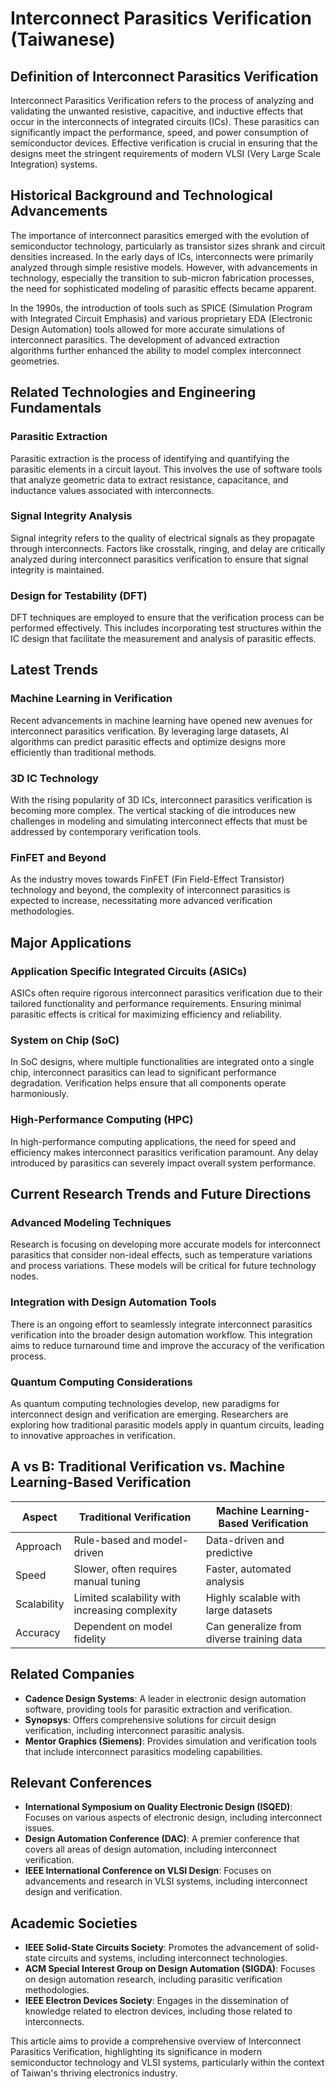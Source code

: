 # Interconnect Parasitics Verification (Taiwanese)

## Definition of Interconnect Parasitics Verification

Interconnect Parasitics Verification refers to the process of analyzing and validating the unwanted resistive, capacitive, and inductive effects that occur in the interconnects of integrated circuits (ICs). These parasitics can significantly impact the performance, speed, and power consumption of semiconductor devices. Effective verification is crucial in ensuring that the designs meet the stringent requirements of modern VLSI (Very Large Scale Integration) systems.

## Historical Background and Technological Advancements

The importance of interconnect parasitics emerged with the evolution of semiconductor technology, particularly as transistor sizes shrank and circuit densities increased. In the early days of ICs, interconnects were primarily analyzed through simple resistive models. However, with advancements in technology, especially the transition to sub-micron fabrication processes, the need for sophisticated modeling of parasitic effects became apparent.

In the 1990s, the introduction of tools such as SPICE (Simulation Program with Integrated Circuit Emphasis) and various proprietary EDA (Electronic Design Automation) tools allowed for more accurate simulations of interconnect parasitics. The development of advanced extraction algorithms further enhanced the ability to model complex interconnect geometries.

## Related Technologies and Engineering Fundamentals

### Parasitic Extraction

Parasitic extraction is the process of identifying and quantifying the parasitic elements in a circuit layout. This involves the use of software tools that analyze geometric data to extract resistance, capacitance, and inductance values associated with interconnects.

### Signal Integrity Analysis

Signal integrity refers to the quality of electrical signals as they propagate through interconnects. Factors like crosstalk, ringing, and delay are critically analyzed during interconnect parasitics verification to ensure that signal integrity is maintained.

### Design for Testability (DFT)

DFT techniques are employed to ensure that the verification process can be performed effectively. This includes incorporating test structures within the IC design that facilitate the measurement and analysis of parasitic effects.

## Latest Trends

### Machine Learning in Verification

Recent advancements in machine learning have opened new avenues for interconnect parasitics verification. By leveraging large datasets, AI algorithms can predict parasitic effects and optimize designs more efficiently than traditional methods.

### 3D IC Technology

With the rising popularity of 3D ICs, interconnect parasitics verification is becoming more complex. The vertical stacking of die introduces new challenges in modeling and simulating interconnect effects that must be addressed by contemporary verification tools.

### FinFET and Beyond

As the industry moves towards FinFET (Fin Field-Effect Transistor) technology and beyond, the complexity of interconnect parasitics is expected to increase, necessitating more advanced verification methodologies.

## Major Applications

### Application Specific Integrated Circuits (ASICs)

ASICs often require rigorous interconnect parasitics verification due to their tailored functionality and performance requirements. Ensuring minimal parasitic effects is critical for maximizing efficiency and reliability.

### System on Chip (SoC)

In SoC designs, where multiple functionalities are integrated onto a single chip, interconnect parasitics can lead to significant performance degradation. Verification helps ensure that all components operate harmoniously.

### High-Performance Computing (HPC)

In high-performance computing applications, the need for speed and efficiency makes interconnect parasitics verification paramount. Any delay introduced by parasitics can severely impact overall system performance.

## Current Research Trends and Future Directions

### Advanced Modeling Techniques

Research is focusing on developing more accurate models for interconnect parasitics that consider non-ideal effects, such as temperature variations and process variations. These models will be critical for future technology nodes.

### Integration with Design Automation Tools

There is an ongoing effort to seamlessly integrate interconnect parasitics verification into the broader design automation workflow. This integration aims to reduce turnaround time and improve the accuracy of the verification process.

### Quantum Computing Considerations

As quantum computing technologies develop, new paradigms for interconnect design and verification are emerging. Researchers are exploring how traditional parasitic models apply in quantum circuits, leading to innovative approaches in verification.

## A vs B: Traditional Verification vs. Machine Learning-Based Verification

| Aspect                          | Traditional Verification                  | Machine Learning-Based Verification         |
|---------------------------------|------------------------------------------|--------------------------------------------|
| Approach                        | Rule-based and model-driven               | Data-driven and predictive                  |
| Speed                           | Slower, often requires manual tuning      | Faster, automated analysis                   |
| Scalability                     | Limited scalability with increasing complexity | Highly scalable with large datasets         |
| Accuracy                        | Dependent on model fidelity               | Can generalize from diverse training data  |

## Related Companies

- **Cadence Design Systems**: A leader in electronic design automation software, providing tools for parasitic extraction and verification.
- **Synopsys**: Offers comprehensive solutions for circuit design verification, including interconnect parasitic analysis.
- **Mentor Graphics (Siemens)**: Provides simulation and verification tools that include interconnect parasitics modeling capabilities.

## Relevant Conferences

- **International Symposium on Quality Electronic Design (ISQED)**: Focuses on various aspects of electronic design, including interconnect issues.
- **Design Automation Conference (DAC)**: A premier conference that covers all areas of design automation, including interconnect verification.
- **IEEE International Conference on VLSI Design**: Focuses on advancements and research in VLSI systems, including interconnect design and verification.

## Academic Societies

- **IEEE Solid-State Circuits Society**: Promotes the advancement of solid-state circuits and systems, including interconnect technologies.
- **ACM Special Interest Group on Design Automation (SIGDA)**: Focuses on design automation research, including parasitic verification methodologies.
- **IEEE Electron Devices Society**: Engages in the dissemination of knowledge related to electron devices, including those related to interconnects.

This article aims to provide a comprehensive overview of Interconnect Parasitics Verification, highlighting its significance in modern semiconductor technology and VLSI systems, particularly within the context of Taiwan's thriving electronics industry.